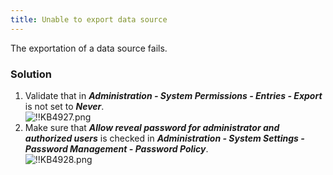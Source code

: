 ```yaml
---
title: Unable to export data source
---
```

The exportation of a data source fails.
### Solution
1. Validate that in ***Administration - System Permissions - Entries - Export*** is not set to ***Never***.  
![!!KB4927.png](https://webdevolutions.azureedge.net/docs/en/kb/KB4927.png)
1. Make sure that ***Allow reveal password for administrator and authorized users*** is checked in ***Administration - System Settings - Password Management - Password Policy***.  
![!!KB4928.png](https://webdevolutions.azureedge.net/docs/en/kb/KB4928.png)
